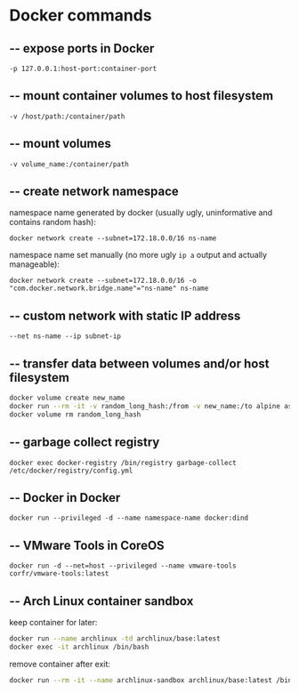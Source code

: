 # Docker commands

## -- expose ports in Docker

`-p 127.0.0.1:host-port:container-port`


## -- mount container volumes to host filesystem

`-v /host/path:/container/path`


## -- mount volumes

`-v volume_name:/container/path`


## -- create network namespace

namespace name generated by docker (usually ugly, uninformative and contains random hash):

`docker network create --subnet=172.18.0.0/16 ns-name`

namespace name set manually (no more ugly `ip a` output and actually manageable):

`docker network create --subnet=172.18.0.0/16 -o "com.docker.network.bridge.name"="ns-name" ns-name`


## -- custom network with static IP address

`--net ns-name --ip subnet-ip`


## -- transfer data between volumes and/or host filesystem

```sh
docker volume create new_name
docker run --rm -it -v random_long_hash:/from -v new_name:/to alpine ash -c "cd /from ; cp -av . /to"
docker volume rm random_long_hash
```


## -- garbage collect registry

`docker exec docker-registry /bin/registry garbage-collect /etc/docker/registry/config.yml`


## -- Docker in Docker

`docker run --privileged -d --name namespace-name docker:dind`


## -- VMware Tools in CoreOS

`docker run -d --net=host --privileged --name vmware-tools corfr/vmware-tools:latest`


## -- Arch Linux container sandbox

keep container for later:

```sh
docker run --name archlinux -td archlinux/base:latest
docker exec -it archlinux /bin/bash
```

remove container after exit:

```sh
docker run --rm -it --name archlinux-sandbox archlinux/base:latest /bin/bash
```
